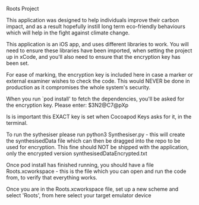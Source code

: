 Roots Project

This application was designed to help individuals improve their carbon impact, and as a result hopefully instill long term eco-friendly behaviours which will help in the fight against climate change.

This application is an iOS app, and uses different libraries to work. You will need to ensure these libraries have been imported, when setting the project up in xCode, and you'll also need to ensure that the encryption key has been set.

For ease of marking, the encryption key is included here in case a marker or external examiner wishes to check the code. This would NEVER be done in production as it compromises the whole system's security.

When you run `pod install' to fetch the dependencies, you'll be asked for the encryption key.
Please enter:
$3N2@C7@pXp

Is is important this EXACT key is set when Cocoapod Keys asks for it, in the terminal.

To run the sythesiser please run python3 Synthesiser.py - this will create the synthesisedData file which can then be dragged into the repo to be used for encryption. This fine should NOT be shipped with the application, only the encrypted version synthesisedDataEncrypted.txt

Once pod install has finished running, you should have a file Roots.xcworkspace - this is the file which you can open and run the code from, to verify that everything works.

Once you are in the Roots.xcworkspace file, set up a new scheme and select 'Roots', from here select your target emulator device
